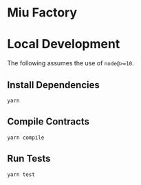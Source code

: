 # Miu Factory

# Local Development

The following assumes the use of `node@>=10`.

## Install Dependencies

`yarn`

## Compile Contracts

`yarn compile`

## Run Tests

`yarn test`
